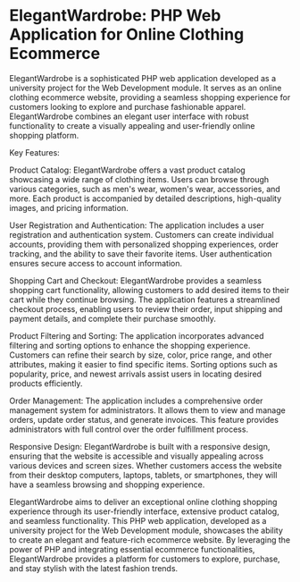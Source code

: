 # ElegantWardrobe: PHP Web Application for Online Clothing Ecommerce

ElegantWardrobe is a sophisticated PHP web application developed as a university project for the Web Development module. It serves as an online clothing ecommerce website, providing a seamless shopping experience for customers looking to explore and purchase fashionable apparel. ElegantWardrobe combines an elegant user interface with robust functionality to create a visually appealing and user-friendly online shopping platform.

Key Features:

Product Catalog: ElegantWardrobe offers a vast product catalog showcasing a wide range of clothing items. Users can browse through various categories, such as men's wear, women's wear, accessories, and more. Each product is accompanied by detailed descriptions, high-quality images, and pricing information.

User Registration and Authentication: The application includes a user registration and authentication system. Customers can create individual accounts, providing them with personalized shopping experiences, order tracking, and the ability to save their favorite items. User authentication ensures secure access to account information.

Shopping Cart and Checkout: ElegantWardrobe provides a seamless shopping cart functionality, allowing customers to add desired items to their cart while they continue browsing. The application features a streamlined checkout process, enabling users to review their order, input shipping and payment details, and complete their purchase smoothly.

Product Filtering and Sorting: The application incorporates advanced filtering and sorting options to enhance the shopping experience. Customers can refine their search by size, color, price range, and other attributes, making it easier to find specific items. Sorting options such as popularity, price, and newest arrivals assist users in locating desired products efficiently.

Order Management: The application includes a comprehensive order management system for administrators. It allows them to view and manage orders, update order status, and generate invoices. This feature provides administrators with full control over the order fulfillment process.

Responsive Design: ElegantWardrobe is built with a responsive design, ensuring that the website is accessible and visually appealing across various devices and screen sizes. Whether customers access the website from their desktop computers, laptops, tablets, or smartphones, they will have a seamless browsing and shopping experience.

ElegantWardrobe aims to deliver an exceptional online clothing shopping experience through its user-friendly interface, extensive product catalog, and seamless functionality. This PHP web application, developed as a university project for the Web Development module, showcases the ability to create an elegant and feature-rich ecommerce website. By leveraging the power of PHP and integrating essential ecommerce functionalities, ElegantWardrobe provides a platform for customers to explore, purchase, and stay stylish with the latest fashion trends.
